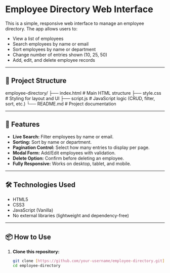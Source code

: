 # Employee Directory Web Interface

This is a simple, responsive web interface to manage an employee directory. The app allows users to:

- View a list of employees
- Search employees by name or email
- Sort employees by name or department
- Change number of entries shown (10, 25, 50)
- Add, edit, and delete employee records

---

## 📁 Project Structure

employee-directory/
├── index.html # Main HTML structure
├── style.css # Styling for layout and UI
├── script.js # JavaScript logic (CRUD, filter, sort, etc.)
└── README.md # Project documentation

---

## 🚀 Features

- **Live Search:** Filter employees by name or email.
- **Sorting:** Sort by name or department.
- **Pagination Control:** Select how many entries to display per page.
- **Modal Form:** Add/Edit employees with validation.
- **Delete Option:** Confirm before deleting an employee.
- **Fully Responsive:** Works on desktop, tablet, and mobile.

---

## 🛠️ Technologies Used

- HTML5
- CSS3
- JavaScript (Vanilla)
- No external libraries (lightweight and dependency-free)

---

## 📦 How to Use

1. **Clone this repository:**
   ```bash
   git clone [https://github.com/your-username/employee-directory.git](https://github.com/nakul139/Employee_Directory.git)
   cd employee-directory
   ```
